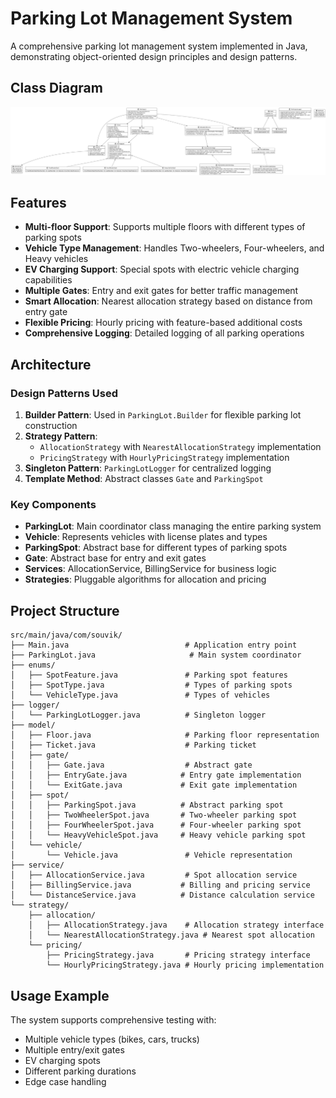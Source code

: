 # Parking Lot Management System

A comprehensive parking lot management system implemented in Java, demonstrating object-oriented design principles and design patterns.

## Class Diagram

![Class Diagram](cd.png)

## Features

- **Multi-floor Support**: Supports multiple floors with different types of parking spots
- **Vehicle Type Management**: Handles Two-wheelers, Four-wheelers, and Heavy vehicles
- **EV Charging Support**: Special spots with electric vehicle charging capabilities
- **Multiple Gates**: Entry and exit gates for better traffic management
- **Smart Allocation**: Nearest allocation strategy based on distance from entry gate
- **Flexible Pricing**: Hourly pricing with feature-based additional costs
- **Comprehensive Logging**: Detailed logging of all parking operations

## Architecture

### Design Patterns Used

1. **Builder Pattern**: Used in `ParkingLot.Builder` for flexible parking lot construction
2. **Strategy Pattern**: 
   - `AllocationStrategy` with `NearestAllocationStrategy` implementation
   - `PricingStrategy` with `HourlyPricingStrategy` implementation
3. **Singleton Pattern**: `ParkingLotLogger` for centralized logging
4. **Template Method**: Abstract classes `Gate` and `ParkingSpot`

### Key Components

- **ParkingLot**: Main coordinator class managing the entire parking system
- **Vehicle**: Represents vehicles with license plates and types
- **ParkingSpot**: Abstract base for different types of parking spots
- **Gate**: Abstract base for entry and exit gates
- **Services**: AllocationService, BillingService for business logic
- **Strategies**: Pluggable algorithms for allocation and pricing

## Project Structure

```
src/main/java/com/souvik/
├── Main.java                          # Application entry point
├── ParkingLot.java                     # Main system coordinator
├── enums/
│   ├── SpotFeature.java               # Parking spot features
│   ├── SpotType.java                  # Types of parking spots
│   └── VehicleType.java               # Types of vehicles
├── logger/
│   └── ParkingLotLogger.java          # Singleton logger
├── model/
│   ├── Floor.java                     # Parking floor representation
│   ├── Ticket.java                    # Parking ticket
│   ├── gate/
│   │   ├── Gate.java                  # Abstract gate
│   │   ├── EntryGate.java            # Entry gate implementation
│   │   └── ExitGate.java             # Exit gate implementation
│   ├── spot/
│   │   ├── ParkingSpot.java          # Abstract parking spot
│   │   ├── TwoWheelerSpot.java       # Two-wheeler parking spot
│   │   ├── FourWheelerSpot.java      # Four-wheeler parking spot
│   │   └── HeavyVehicleSpot.java     # Heavy vehicle parking spot
│   └── vehicle/
│       └── Vehicle.java               # Vehicle representation
├── service/
│   ├── AllocationService.java         # Spot allocation service
│   ├── BillingService.java           # Billing and pricing service
│   └── DistanceService.java          # Distance calculation service
└── strategy/
    ├── allocation/
    │   ├── AllocationStrategy.java    # Allocation strategy interface
    │   └── NearestAllocationStrategy.java # Nearest spot allocation
    └── pricing/
        ├── PricingStrategy.java       # Pricing strategy interface
        └── HourlyPricingStrategy.java # Hourly pricing implementation
```

## Usage Example

The system supports comprehensive testing with:
- Multiple vehicle types (bikes, cars, trucks)
- Multiple entry/exit gates
- EV charging spots
- Different parking durations
- Edge case handling